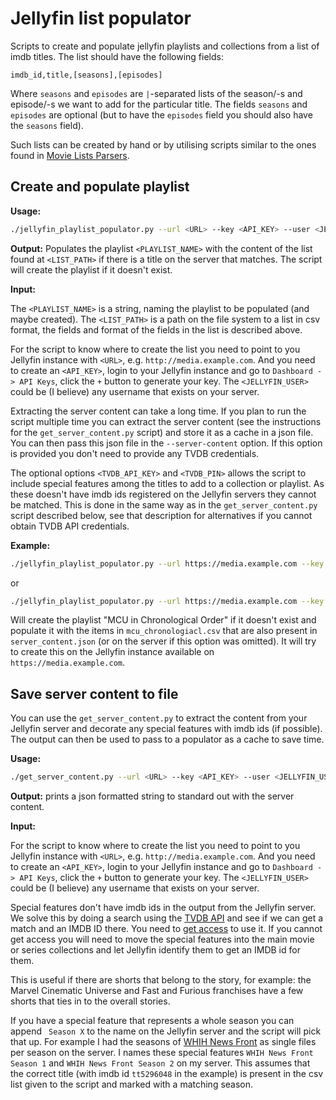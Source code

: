 # Jellyfin list populator

Scripts to create and populate jellyfin playlists and collections from a list
of imdb titles. The list should have the following fields:

```csv
imdb_id,title,[seasons],[episodes]
```

Where `seasons` and `episodes` are `|`-separated lists of the season/-s and
episode/-s we want to add for the particular title. The fields `seasons` and
`episodes` are optional (but to have the `episodes` field you should also have
the `seasons` field).

Such lists can be created by hand or by utilising scripts similar to the ones
found in [Movie Lists Parsers](https://github.com/christian-eriksson/movie-list-parsers).

## Create and populate playlist

**Usage:**

```sh
./jellyfin_playlist_populator.py --url <URL> --key <API_KEY> --user <JELLYFIN_USER> --list <LIST_PATH> [--tvdb-key <TVDB_API_KEY> --tvdb-pin <TVDB_PIN>] [--server-content <SERVER_CONTENT_JSON>] <PLAYLIST_NAME>
```

**Output:** Populates the playlist `<PLAYLIST_NAME>` with the content of the
list found at `<LIST_PATH>` if there is a title on the server that matches. The
script will create the playlist if it doesn't exist.

**Input:**

The `<PLAYLIST_NAME>` is a string, naming the playlist to be populated (and
maybe created). The `<LIST_PATH>` is a path on the file system to a list in
csv format, the fields and format of the fields in the list is described above.

For the script to know where to create the list you need to point to you
Jellyfin instance with `<URL>`, e.g. `http://media.example.com`. And you
need to create an `<API_KEY>`, login to your Jellyfin instance and go to
`Dashboard -> API Keys`, click the `+` button to generate your key. The
`<JELLYFIN_USER>` could be (I believe) any username that exists on your server.

Extracting the server content can take a long time. If you plan to run the
script multiple time you can extract the server content (see the instructions
for the `get_server_content.py` script) and store it as a cache in a json file.
You can then pass this json file in the `--server-content` option. If this
option is provided you don't need to provide any TVDB credentials.

The optional options `<TVDB_API_KEY>` and `<TVDB_PIN>` allows the script to
include special features among the titles to add to a collection or playlist.
As these doesn't have imdb ids registered on the Jellyfin servers they cannot
be matched. This is done in the same way as in the `get_server_content.py`
script described below, see that description for alternatives if you cannot
obtain TVDB API credentials.

**Example:**

```sh
./jellyfin_playlist_populator.py --url https://media.example.com --key abfhf35832b1bb200f --user john --list mcu_chronological.csv --tvdb-key d368a2c4-6f26-4d98-b7c7-082525a9761e --tvdb-pin HDFG43KL "MCU in Chronological Order"
```

or

```sh
./jellyfin_playlist_populator.py --url https://media.example.com --key abfhf35832b1bb200f --user john --list mcu_chronological.csv --server-content server_content.json "MCU in Chronological Order"
```

Will create the playlist "MCU in Chronological Order" if it doesn't exist and
populate it with the items in `mcu_chronologiacl.csv` that are also present in
`server_content.json` (or on the server if this option was omitted). It will try
to create this on the Jellyfin instance available on `https://media.example.com`.

## Save server content to file

You can use the `get_server_content.py` to extract the content from your
Jellyfin server and decorate any special features with imdb ids (if possible).
The output can then be used to pass to a populator as a cache to save time.

**Usage:**

```sh
./get_server_content.py --url <URL> --key <API_KEY> --user <JELLYFIN_USER> [--tvdb-key <TVDB_API_KEY> --tvdb-pin <TVDB_PIN>]
```

**Output:** prints a json formatted string to standard out with the server
content.

**Input:**

For the script to know where to create the list you need to point to you
Jellyfin instance with `<URL>`, e.g. `http://media.example.com`. And you need to
create an `<API_KEY>`, login to your Jellyfin instance and go to
`Dashboard -> API Keys`, click the `+` button to generate your key. The
`<JELLYFIN_USER>` could be (I believe) any username that exists on your server.

Special features don't have imdb ids in the output from the Jellyfin server. We
solve this by doing a search using the [TVDB API](https://thetvdb.github.io/v4-api/#/Search/getSearchResults)
and see if we can get a match and an IMDB ID there. You need to [get access](https://thetvdb.com/api-information)
to use it. If you cannot get access you will need to move the special features
into the main movie or series collections and let Jellyfin identify them to get
an IMDB id for them.

This is useful if there are shorts that belong to the story, for example: the
Marvel Cinematic Universe and Fast and Furious franchises have a few shorts that
ties in to the overall stories.

If you have a special feature that represents a whole season you can append
` Season X` to the name on the Jellyfin server and the script will pick that up.
For example I had the seasons of [WHIH News Front](https://www.imdb.com/title/tt5296048/?ref_=fn_al_tt_1)
as single files per season on the server. I names these special features
`WHIH News Front Season 1` and `WHIH News Front Season 2` on my server. This
assumes that the correct title (with imdb id `tt5296048` in the example) is
present in the csv list given to the script and marked with a matching season.
